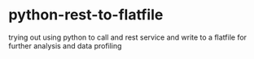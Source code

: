 # python-rest-to-flatfile
trying out using python to call and rest service and write to a flatfile for further analysis and data profiling
